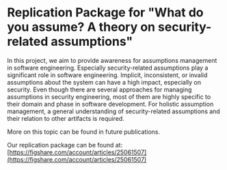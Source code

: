 # Replication Package for "What do you assume? A theory on security-related assumptions"

In this project, we aim to provide awareness for assumptions management in software engineering.
Especially security-related assumptions play a significant role in software engineering.
Implicit, inconsistent, or invalid assumptions about the system can have a high impact, especially on security.
Even though there are several approaches for managing assumptions in security engineering, most of them are highly specific to their domain and phase in software development.
For holistic assumption management, a general understanding of security-related assumptions and their relation to other artifacts is required.

More on this topic can be found in future publications.

Our replication package can be found at: [https://figshare.com/account/articles/25061507](https://figshare.com/account/articles/25061507)
